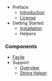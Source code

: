 - Preface
  - [Introduction](/)
  - [License](/pages/license)
- Getting Started
  - [Installation](/pages/installation)
  - Helpers

### Components
- [Facile](/pages/components/facile)
- Support
  - [Overview](/pages/components/support)
  - [String Helper](/pages/components/support/str)

&nbsp;